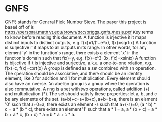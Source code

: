 # GNFS
GNFS stands for General Field Number Sieve. The paper this project is based off of is https://personal.math.vt.edu/brown/doc/briggs_gnfs_thesis.pdf
Key terms to know before reading this document.
A function is injective if it maps distinct inputs to distinct outputs, e.g. f(x)=1/(1+e^x), f(x)=sqrt(x)
A function is surjective if it maps to all outputs in its range. In other words, for any element 'y' in the function's range, there exists a element 'x' in the function's domain such that f(x)=y, e.g. f(x)=x^3-3x, f(x)=xsin(x)
A function is bijective if it is injective and surjective, a.k.a. a one-to-one relation, e.g. f(x)=x, f(x)=cbrt(x)
A group is defined as a set combined with an operation. The operation should be associative, and there should be an identity element, like 0 for addition and 1 for multiplication. Every element should also have an inverse.
An abelian group is a group where the operation is also commutative.
A ring is a set with two operations, called addition (+) and multiplication (*). The set should satisfy these properties: let a, b, and c be any elements of the set. (a+b)+c=a+(b+c), a+b=b+a, there is an element '0' such that a+0=a, there exists an element -a such that a+(-a)=0, (a * b) * c = a * (b * c), there exists an element '1' such that a * 1 = a, a * (b + c) = a * b + a * c, (b + c) * a = b * a + c * a.
